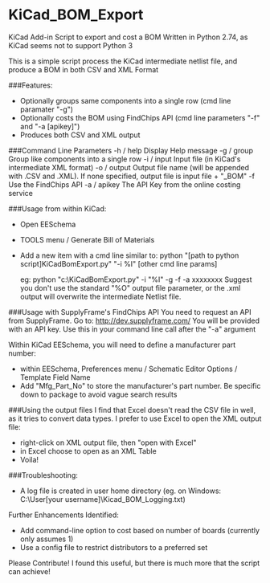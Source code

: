 # KiCad_BOM_Export
KiCad Add-in Script to export and cost a BOM
Written in Python 2.74, as KiCad seems not to support Python 3

This is a simple script process the KiCad intermediate netlist file, and produce a BOM in both CSV and XML Format

###Features:
- Optionally groups same components into a single row (cmd line paramater "-g")
- Optionally costs the BOM using FindChips API (cmd line parameters "-f" and "-a [apikey]")
- Produces both CSV and XML output

###Command Line Parameters
   -h / help   Display Help message
   -g / group  Group like components into a single row
   -i / input  Input file (in KiCad's intermediate XML format)
   -o / output Output file name (will be appended with .CSV and .XML).  If none specified, output file is input file + "_BOM"
   -f          Use the FindChips API
   -a / apikey The API Key from the online costing service


###Usage from within KiCad:
  - Open EESchema
  - TOOLS menu / Generate Bill of Materials
  - Add a new item with a cmd line similar to:
    python "[path to python script]KiCadBomExport.py" "-i %I" [other cmd line params]
    
    eg: python "c:\KiCadBomExport.py" -i "%I" -g -f -a xxxxxxxx
    Suggest you don't use the standard "%O" output file parameter, or the .xml output will overwrite the intermediate Netlist file.

###Usage with SupplyFrame's FindChips API
You need to request an API from SupplyFrame.  Go to: http://dev.supplyframe.com/
You will be provided with an API key.  Use this in your command line call after the "-a" argument

Within KiCad EESchema, you will need to define a manufacturer part number:
  - within EESchema, Preferences menu / Schematic Editor Options / Template Field Name
  - Add "Mfg_Part_No" to store the manufacturer's part number.  Be specific down to package to avoid vague search results


###Using the output files
I find that Excel doesn't read the CSV file in well, as it tries to convert data types.
I prefer to use Excel to open the XML output file:
  - right-click on XML output file, then "open with Excel"
  - in Excel choose to open as an XML Table
  - Voila!


###Troubleshooting:
  - A log file is created in user home directory (eg. on Windows: C:\User\[your username]\Kicad_BOM_Logging.txt)

Further Enhancements Identified:
  - Add command-line option to cost based on number of boards (currently only assumes 1)
  - Use a config file to restrict distributors to a preferred set

Please Contribute!  I found this useful, but there is much more that the script can achieve!

